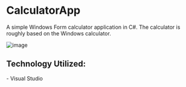 # CalculatorApp
A simple Windows Form calculator application in C#. The calculator is roughly based on the Windows calculator.

![image](https://user-images.githubusercontent.com/98918017/180670951-57d9a295-5a25-4b33-aee4-d8158fe46606.png)
<h2>Technology Utilized:</h2>
- Visual Studio

